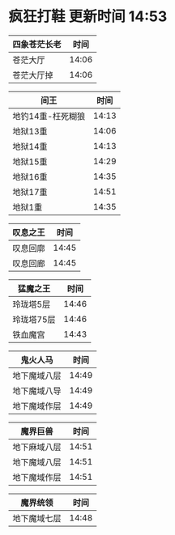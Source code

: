 # 疯狂打鞋 更新时间 14:53

| 四象苍茫长老   | 时间    |
|--------|-------|
| 苍茫大厅 | 14:06 |
| 苍茫大厅掉 | 14:06 |

| 间王   | 时间    |
|--------|-------|
| 地钓14重-枉死糊狼 | 14:13 |
| 地狱13重 | 14:06 |
| 地狱14重 | 14:13 |
| 地狱15重 | 14:29 |
| 地狱16重 | 14:35 |
| 地狱17重 | 14:51 |
| 地狱1重 | 14:35 |

| 叹息之王   | 时间    |
|--------|-------|
| 叹息回廓 | 14:45 |
| 叹息回廊 | 14:45 |

| 猛魔之王   | 时间    |
|--------|-------|
| 玲珑塔5层 | 14:46 |
| 玲珑塔75层 | 14:46 |
| 铁血魔宫 | 14:43 |

| 鬼火人马   | 时间    |
|--------|-------|
| 地下魔域八层 | 14:49 |
| 地下魔域八导 | 14:49 |
| 地下魔域作层 | 14:49 |

| 魔界巨兽   | 时间    |
|--------|-------|
| 地下麻域八层 | 14:51 |
| 地下魔域八层 | 14:51 |
| 地下魔域作层 | 14:51 |

| 魔界统领   | 时间    |
|--------|-------|
| 地下魔域七层 | 14:48 |